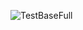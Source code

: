 ![TestBaseFull](https://user-images.githubusercontent.com/57533729/145769399-93bcb1e8-15ae-44fa-b94e-8b08e4e18b1d.png)
